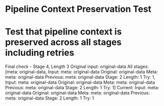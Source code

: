# Pipeline Context Preservation Test

# Test that pipeline context is preserved across all stages including retries

Final check - Stage 4, Length 3
Original input: original-data
All stages: [meta: original-data, Input: meta: original-data
Original: original-data
Meta: meta: original-data
Previous: meta: original-data
Stage: 2
Length: 1
Try: 1, Input: meta: original-data
Original: original-data
Meta: meta: original-data
Previous: meta: original-data
Stage: 2
Length: 1
Try: 1]
Current: Input: meta: original-data
Original: original-data
Meta: meta: original-data
Previous: meta: original-data
Stage: 2
Length: 1
Try: 1